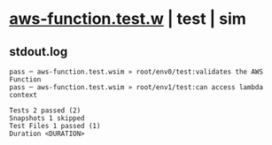 # [aws-function.test.w](../../../../../../examples/tests/sdk_tests/function/aws-function.test.w) | test | sim

## stdout.log
```log
pass ─ aws-function.test.wsim » root/env0/test:validates the AWS Function
pass ─ aws-function.test.wsim » root/env1/test:can access lambda context 

Tests 2 passed (2)
Snapshots 1 skipped
Test Files 1 passed (1)
Duration <DURATION>
```


